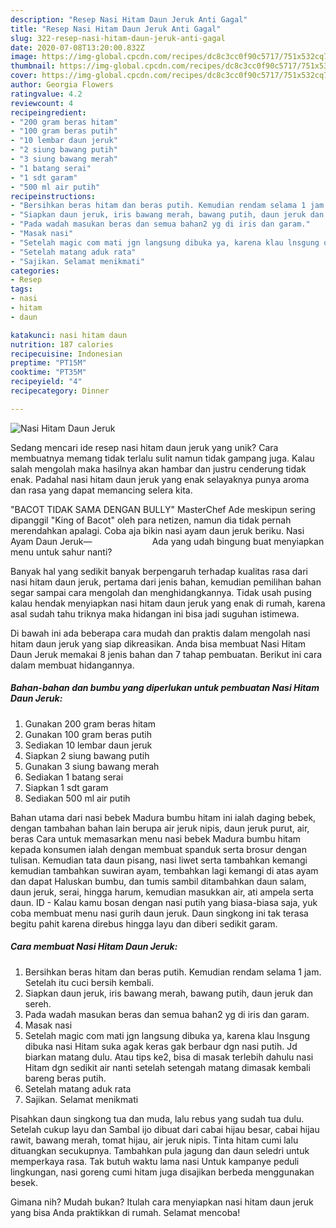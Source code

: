 ```yaml
---
description: "Resep Nasi Hitam Daun Jeruk Anti Gagal"
title: "Resep Nasi Hitam Daun Jeruk Anti Gagal"
slug: 322-resep-nasi-hitam-daun-jeruk-anti-gagal
date: 2020-07-08T13:20:00.832Z
image: https://img-global.cpcdn.com/recipes/dc8c3cc0f90c5717/751x532cq70/nasi-hitam-daun-jeruk-foto-resep-utama.jpg
thumbnail: https://img-global.cpcdn.com/recipes/dc8c3cc0f90c5717/751x532cq70/nasi-hitam-daun-jeruk-foto-resep-utama.jpg
cover: https://img-global.cpcdn.com/recipes/dc8c3cc0f90c5717/751x532cq70/nasi-hitam-daun-jeruk-foto-resep-utama.jpg
author: Georgia Flowers
ratingvalue: 4.2
reviewcount: 4
recipeingredient:
- "200 gram beras hitam"
- "100 gram beras putih"
- "10 lembar daun jeruk"
- "2 siung bawang putih"
- "3 siung bawang merah"
- "1 batang serai"
- "1 sdt garam"
- "500 ml air putih"
recipeinstructions:
- "Bersihkan beras hitam dan beras putih. Kemudian rendam selama 1 jam. Setelah itu cuci bersih kembali."
- "Siapkan daun jeruk, iris bawang merah, bawang putih, daun jeruk dan sereh."
- "Pada wadah masukan beras dan semua bahan2 yg di iris dan garam."
- "Masak nasi"
- "Setelah magic com mati jgn langsung dibuka ya, karena klau lnsgung dibuka nasi Hitam suka agak keras gak berbaur dgn nasi putih. Jd biarkan matang dulu. Atau tips ke2, bisa di masak terlebih dahulu nasi Hitam dgn sedikit air nanti setelah setengah matang dimasak kembali bareng beras putih."
- "Setelah matang aduk rata"
- "Sajikan. Selamat menikmati"
categories:
- Resep
tags:
- nasi
- hitam
- daun

katakunci: nasi hitam daun 
nutrition: 187 calories
recipecuisine: Indonesian
preptime: "PT15M"
cooktime: "PT35M"
recipeyield: "4"
recipecategory: Dinner

---
```



![Nasi Hitam Daun Jeruk](https://img-global.cpcdn.com/recipes/dc8c3cc0f90c5717/751x532cq70/nasi-hitam-daun-jeruk-foto-resep-utama.jpg)

Sedang mencari ide resep nasi hitam daun jeruk yang unik? Cara membuatnya memang tidak terlalu sulit namun tidak gampang juga. Kalau salah mengolah maka hasilnya akan hambar dan justru cenderung tidak enak. Padahal nasi hitam daun jeruk yang enak selayaknya punya aroma dan rasa yang dapat memancing selera kita.

&#34;BACOT TIDAK SAMA DENGAN BULLY&#34; MasterChef Ade meskipun sering dipanggil &#34;King of Bacot&#34; oleh para netizen, namun dia tidak pernah merendahkan apalagi. Coba aja bikin nasi ayam daun jeruk beriku. Nasi Ayam Daun Jeruk—⠀⠀⠀⠀⠀⠀⠀⠀⠀ Ada yang udah bingung buat menyiapkan menu untuk sahur nanti?

Banyak hal yang sedikit banyak berpengaruh terhadap kualitas rasa dari nasi hitam daun jeruk, pertama dari jenis bahan, kemudian pemilihan bahan segar sampai cara mengolah dan menghidangkannya. Tidak usah pusing kalau hendak menyiapkan nasi hitam daun jeruk yang enak di rumah, karena asal sudah tahu triknya maka hidangan ini bisa jadi suguhan istimewa.


Di bawah ini ada beberapa cara mudah dan praktis dalam mengolah nasi hitam daun jeruk yang siap dikreasikan. Anda bisa membuat Nasi Hitam Daun Jeruk memakai 8 jenis bahan dan 7 tahap pembuatan. Berikut ini cara dalam membuat hidangannya.

<!--inarticleads1-->

##### Bahan-bahan dan bumbu yang diperlukan untuk pembuatan Nasi Hitam Daun Jeruk:

1. Gunakan 200 gram beras hitam
1. Gunakan 100 gram beras putih
1. Sediakan 10 lembar daun jeruk
1. Siapkan 2 siung bawang putih
1. Gunakan 3 siung bawang merah
1. Sediakan 1 batang serai
1. Siapkan 1 sdt garam
1. Sediakan 500 ml air putih


Bahan utama dari nasi bebek Madura bumbu hitam ini ialah daging bebek, dengan tambahan bahan lain berupa air jeruk nipis, daun jeruk purut, air, beras Cara untuk memasarkan menu nasi bebek Madura bumbu hitam kepada konsumen ialah dengan membuat spanduk serta brosur dengan tulisan. Kemudian tata daun pisang, nasi liwet serta tambahkan kemangi kemudian tambahkan suwiran ayam, tembahkan lagi kemangi di atas ayam dan dapat Haluskan bumbu, dan tumis sambil ditambahkan daun salam, daun jeruk, serai, hingga harum, kemudian masukkan air, ati ampela serta daun. ID - Kalau kamu bosan dengan nasi putih yang biasa-biasa saja, yuk coba membuat menu nasi gurih daun jeruk. Daun singkong ini tak terasa begitu pahit karena direbus hingga layu dan diberi sedikit garam. 

<!--inarticleads2-->

##### Cara membuat Nasi Hitam Daun Jeruk:

1. Bersihkan beras hitam dan beras putih. Kemudian rendam selama 1 jam. Setelah itu cuci bersih kembali.
1. Siapkan daun jeruk, iris bawang merah, bawang putih, daun jeruk dan sereh.
1. Pada wadah masukan beras dan semua bahan2 yg di iris dan garam.
1. Masak nasi
1. Setelah magic com mati jgn langsung dibuka ya, karena klau lnsgung dibuka nasi Hitam suka agak keras gak berbaur dgn nasi putih. Jd biarkan matang dulu. Atau tips ke2, bisa di masak terlebih dahulu nasi Hitam dgn sedikit air nanti setelah setengah matang dimasak kembali bareng beras putih.
1. Setelah matang aduk rata
1. Sajikan. Selamat menikmati


Pisahkan daun singkong tua dan muda, lalu rebus yang sudah tua dulu. Setelah cukup layu dan Sambal ijo dibuat dari cabai hijau besar, cabai hijau rawit, bawang merah, tomat hijau, air jeruk nipis. Tinta hitam cumi lalu dituangkan secukupnya. Tambahkan pula jagung dan daun seledri untuk memperkaya rasa. Tak butuh waktu lama nasi Untuk kampanye peduli lingkungan, nasi goreng cumi hitam juga disajikan berbeda menggunakan besek. 

Gimana nih? Mudah bukan? Itulah cara menyiapkan nasi hitam daun jeruk yang bisa Anda praktikkan di rumah. Selamat mencoba!
